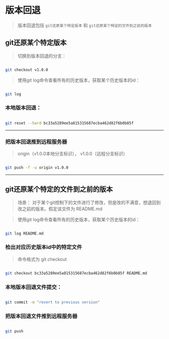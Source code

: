 
# 版本回退

> 版本回退包括 `git还原某个特定版本` 和 `git还原某个特定的文件到之前的版本`

## git还原某个特定版本

> 切换到版本回退的分支：

```sh

git checkout v1.0.0

```

> 使用git log命令查看所有的历史版本，获取某个历史版本的id：

```sh

git log

```

### 本地版本回退：

```sh

git reset --hard bc33a5289ee5a815315687ecba462d82f6b0b85f  

```
---

### 把版本回退推到远程服务器

> origin（v1.0.0本地分支标识），  v1.0.0（远程分支标识）

```sh

git push -f -u origin v1.0.0

```

---

## git还原某个特定的文件到之前的版本


> 场景： 对于某个git控制下的文件进行了修改，但是改的不满意，想退回到改之前的版本。假定该文件为 README.md

> 使用git log命令查看所有的历史版本，获取某个历史版本的id：

```sh

git log README.md

```

### 检出对应历史版本id中的特定文件

> 命令格式为 git checkout <hash> <filename>

```sh

git checkout bc33a5289ee5a815315687ecba462d82f6b0b85f README.md

```

### 本地版本回退文件提交：

```sh

git commit -m "revert to previous version"

```

### 把版本回退文件推到远程服务器

```sh

git push

```
